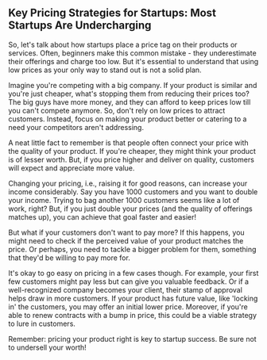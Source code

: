 ## Key Pricing Strategies for Startups: Most Startups Are Undercharging

So, let's talk about how startups place a price tag on their products or services. Often, beginners make this common mistake - they underestimate their offerings and charge too low. But it's essential to understand that using low prices as your only way to stand out is not a solid plan. 

Imagine you're competing with a big company. If your product is similar and you're just cheaper, what's stopping them from reducing their prices too? The big guys have more money, and they can afford to keep prices low till you can't compete anymore. So, don't rely on low prices to attract customers. Instead, focus on making your product better or catering to a need your competitors aren't addressing.

A neat little fact to remember is that people often connect your price with the quality of your product. If you're cheaper, they might think your product is of lesser worth. But, if you price higher and deliver on quality, customers will expect and appreciate more value.

Changing your pricing, i.e., raising it for good reasons, can increase your income considerably. Say you have 1000 customers and you want to double your income. Trying to bag another 1000 customers seems like a lot of work, right? But, if you just double your prices (and the quality of offerings matches up), you can achieve that goal faster and easier!

But what if your customers don't want to pay more? If this happens, you might need to check if the perceived value of your product matches the price. Or perhaps, you need to tackle a bigger problem for them, something that they'd be willing to pay more for.

It's okay to go easy on pricing in a few cases though. For example, your first few customers might pay less but can give you valuable feedback. Or if a well-recognized company becomes your client, their stamp of approval helps draw in more customers. If your product has future value, like 'locking in' the customers, you may offer an initial lower price. Moreover, if you're able to renew contracts with a bump in price, this could be a viable strategy to lure in customers.

Remember: pricing your product right is key to startup success. Be sure not to undersell your worth!